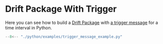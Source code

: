 # Drift Package With Trigger

Here you can see how to build a [Drift Package](../api/common.md) with [a trigger message](../api/triggering.md) for a
time interval in Python.

```py title="python/examples/trigger_message_example.py"
--8<-- "./python/examples/trigger_message_example.py"
```
